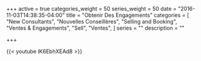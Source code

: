 +++
active = true
categories_weight = 50
series_weight = 50
date = "2016-11-03T14:38:35-04:00"
title = "Obtenir Des Engagements"
categories = [
  "New Consultants",
  "Nouvelles Conseillères",
  "Selling and Booking",
  "Ventes & Engagements",
  "Sell",
  "Ventes",
]
series = ""
description = ""

+++

{{< youtube lK6EbhXEAd8 >}}
